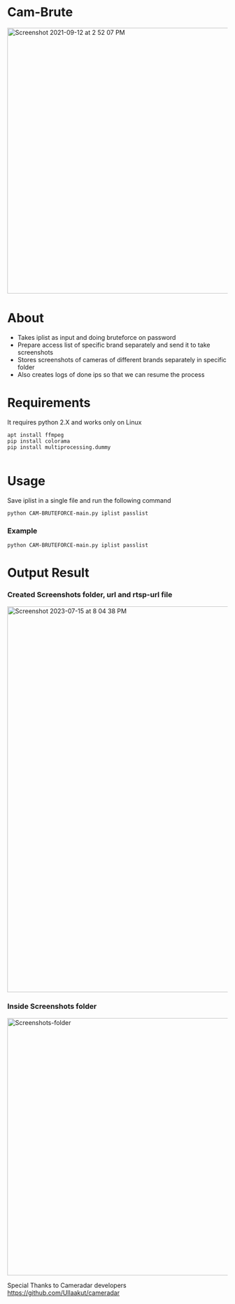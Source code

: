 # Cam-Brute

<img width="608" alt="Screenshot 2021-09-12 at 2 52 07 PM" src="https://user-images.githubusercontent.com/90141144/132982352-d18f11b0-6292-4184-b21b-235d216b2946.png">





# About
* Takes iplist as input and doing bruteforce on password
* Prepare access list of specific brand separately and send it to take screenshots
* Stores screenshots of cameras of different brands separately in specific folder
* Also creates logs of done ips so that we can resume the process

 

# Requirements

It requires python 2.X and works only on Linux
```
apt install ffmpeg
pip install colorama
pip install multiprocessing.dummy


```
# Usage

Save iplist in a single file and run the following command

```python CAM-BRUTEFORCE-main.py iplist passlist```

### Example
```python CAM-BRUTEFORCE-main.py iplist passlist```

# Output Result
### Created Screenshots folder, url and rtsp-url file

<img width="883" alt="Screenshot 2023-07-15 at 8 04 38 PM" src="https://github.com/securevine/Cam-Brute/assets/90141144/a7db689a-d56b-4e47-8b97-3a588d6fb9b4">


### Inside Screenshots folder

<img width="589" alt="Screenshots-folder" src="https://user-images.githubusercontent.com/90141144/132225299-33e5ad33-f38a-4670-ab22-d9da45040e01.png">




Special Thanks to Cameradar developers https://github.com/Ullaakut/cameradar

